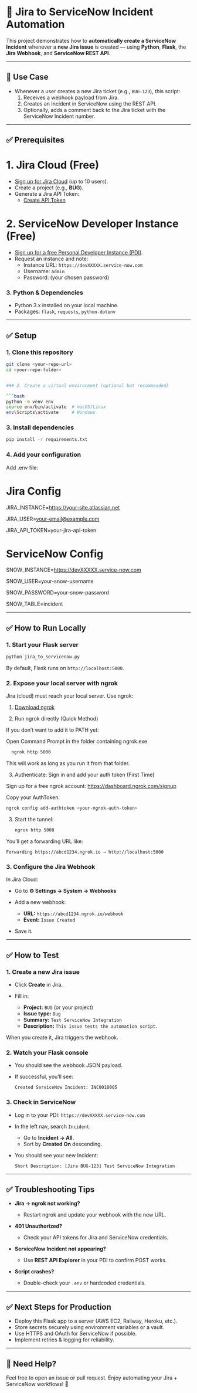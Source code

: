
# 🚀 Jira to ServiceNow Incident Automation

This project demonstrates how to **automatically create a ServiceNow Incident** whenever a **new Jira issue** is created — using **Python**, **Flask**, the **Jira Webhook**, and **ServiceNow REST API**.

---

## 📌 Use Case

- Whenever a user creates a new Jira ticket (e.g., `BUG-123`), this script:
  1. Receives a webhook payload from Jira.
  2. Creates an Incident in ServiceNow using the REST API.
  3. Optionally, adds a comment back to the Jira ticket with the ServiceNow Incident number.

---

## ✅ Prerequisites

# 1. Jira Cloud (Free)
- [Sign up for Jira Cloud](https://www.atlassian.com/software/jira/free) (up to 10 users).
- Create a project (e.g., **BUG**).
- Generate a Jira API Token:
  - [Create API Token](https://id.atlassian.com/manage/api-tokens)

# 2. ServiceNow Developer Instance (Free)
- [Sign up for a free Personal Developer Instance (PDI)](https://developer.servicenow.com/).
- Request an instance and note:
  - Instance URL: `https://devXXXXX.service-now.com`
  - Username: `admin`
  - Password: (your chosen password)

### 3. Python & Dependencies
- Python 3.x installed on your local machine.
- Packages: `flask`, `requests`, `python-dotenv`

---

## ✅ Setup

### 1. Clone this repository

```bash
git clone <your-repo-url>
cd <your-repo-folder>


### 2. Create a virtual environment (optional but recommended)

```bash
python -m venv env
source env/bin/activate  # macOS/Linux
env\Scripts\activate     # Windows
```

### 3. Install dependencies

```bash
pip install -r requirements.txt
```

### 4. Add your configuration

Add .env file: 

# Jira Config

JIRA_INSTANCE=https://your-site.atlassian.net

JIRA_USER=your-email@example.com

JIRA_API_TOKEN=your-jira-api-token


# ServiceNow Config

SNOW_INSTANCE=https://devXXXXX.service-now.com

SNOW_USER=your-snow-username

SNOW_PASSWORD=your-snow-password

SNOW_TABLE=incident

---

## ✅ How to Run Locally

### 1. Start your Flask server

```bash
python jira_to_servicenow.py
```

By default, Flask runs on `http://localhost:5000`.

### 2. Expose your local server with ngrok

Jira (cloud) must reach your local server. Use ngrok:

1. [Download ngrok](https://ngrok.com/download)
   
2. Run ngrok directly (Quick Method)
   
If you don’t want to add it to PATH yet:

Open Command Prompt in the folder containing ngrok.exe

 ```bash
   ngrok http 5000
   ```
 This will work as long as you run it from that folder.
 
3. Authenticate:
Sign in and add your auth token (First Time)

Sign up for a free ngrok account: https://dashboard.ngrok.com/signup

Copy your AuthToken.

   ```bash
   ngrok config add-authtoken <your-ngrok-auth-token>
   ```
3. Start the tunnel:

   ```bash
   ngrok http 5000
   ```

You’ll get a forwarding URL like:

```
Forwarding https://abcd1234.ngrok.io → http://localhost:5000
```

### 3. Configure the Jira Webhook

In Jira Cloud:

* Go to **⚙️ Settings → System → Webhooks**
* Add a new webhook:

  * **URL:** `https://abcd1234.ngrok.io/webhook`
  * **Event:** `Issue Created`
* Save it.

---

## ✅ How to Test

### 1. Create a new Jira issue

* Click **Create** in Jira.
* Fill in:

  * **Project:** `BUG` (or your project)
  * **Issue type:** `Bug`
  * **Summary:** `Test ServiceNow Integration`
  * **Description:** `This issue tests the automation script.`

When you create it, Jira triggers the webhook.

### 2. Watch your Flask console

* You should see the webhook JSON payload.
* If successful, you’ll see:

  ```
  Created ServiceNow Incident: INC0010005
  ```

### 3. Check in ServiceNow

* Log in to your PDI: `https://devXXXXX.service-now.com`
* In the left nav, search `Incident`.

  * Go to **Incident → All**.
  * Sort by **Created On** descending.
* You should see your new Incident:

  ```
  Short Description: [Jira BUG-123] Test ServiceNow Integration
  ```

---

## ✅ Troubleshooting Tips

* **Jira → ngrok not working?**

  * Restart ngrok and update your webhook with the new URL.
* **401 Unauthorized?**

  * Check your API tokens for Jira and ServiceNow credentials.
* **ServiceNow Incident not appearing?**

  * Use **REST API Explorer** in your PDI to confirm POST works.
* **Script crashes?**

  * Double-check your `.env` or hardcoded credentials.

---

## ✅ Next Steps for Production

* Deploy this Flask app to a server (AWS EC2, Railway, Heroku, etc.).
* Store secrets securely using environment variables or a vault.
* Use HTTPS and OAuth for ServiceNow if possible.
* Implement retries & logging for reliability.

---


## 🙌 Need Help?

Feel free to open an issue or pull request.
Enjoy automating your Jira + ServiceNow workflows! 🚀

